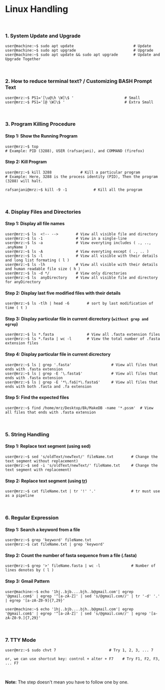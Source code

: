 # Linux Handling
&nbsp;

### 1. System Update and Upgrade
```console
user@machine:~$ sudo apt update                           # Update
user@machine:~$ sudo apt upgrade                          # Upgrade
user@machine:~$ sudo apt update && sudo apt upgrade       # Update and Upgrade Together
```

&nbsp;

### 2. How to reduce terminal text? / Customizing BASH Prompt Text
```console
user@mrz:~$ PS1='[\u@\h \W]\$ '                       # Small
user@mrz:~$ PS1='[@ \W]\$ '                           # Extra Small
```

&nbsp;

### 3. Program Killing Procedure
#### Step 1: Show the Running Program
```console
user@mrz:~$ top           
# Example: PID (3288), USER (rafsanjani), and COMMAND (firefox)
```

#### Step 2: Kill Program
```console
user@mrz:~$ kill 3288             # Kill a particular program
# Example: Here, 3288 is the process identity (PID), Then the program (3288) will halt.

rafsanjani@mrz:~$ kill -9 -1            # Kill all the program
```
&nbsp;

### 4. Display Files and Directories

#### Step 1: Display all file names
```console
user@mrz:~$ ls  <!-- -->        # View all visible file and directory
user@mrz:~$ ls -1               # View in a single-line
user@mrz:~$ ls -a               # View everyting includes ( ., .., .anyName )
user@mrz:~$ ls -A               # View everyting except ( ., .. )
user@mrz:~$ ls -l               # View all visible with their details and long list formating ( l ) 
user@mrz:~$ ls -lh              # View all visible with their details and human readable file size ( h ) 
user@mrz:~$ ls -d */            # View only directories
user@mrz:~$ ls  anyDirectory    # View all visible file and directory for anyDirectory
```

#### Step 2: Display last five modified files with their details
```console
user@mrz:~$ ls -tlh | head -6        # sort by last modification of time ( t )
```

#### Step 3: Display particular file in current dicrectory (`without grep and egrep`)
```console
user@mrz:~$ ls *.fasta               # View all .fasta extension files
user@mrz:~$ ls *.fasta | wc -l       # View the total number of .fasta extension files
```

#### Step 4: Display particular file in current dicrectory
```console
user@mrz:~$ ls | grep '.fasta'                  # View all files that ends with .fasta extension  
user@mrz:~$ ls | grep -E '\.fasta$'             # View all files that ends with .fasta extension  
user@mrz:~$ ls | grep -E '*\.fa$|*\.fasta$'     # View all files that ends with both .fasta and .fa extension  
```

#### Step 5: Find the expected files
```console
user@mrz:~$ find /home/mrz/Desktop/Bk/MakeDB -name '*.pssm'  # View all files that ends with .fasta extension  
```


&nbsp;

### 5. String Handling
#### Step 1: Replace text segment (using sed)
```console
user@mrz:~$ sed 's/oldText/newText/' fileName.txt        # Change the text segment without replacement) 
user@mrz:~$ sed -i 's/oldText/newText/' fileName.txt     # Change the text segment with replacement) 
```
#### Step 2: Replace text segment (using [tr](https://www.youtube.com/watch?v=i0Q8LRSiUZ4))
```console
user@mrz:~$ cat fileName.txt | tr '!' '.'                # tr must use as a pipeline
```

&nbsp;

### 6. Regular Expression
#### Step 1: Search a keyword from a file
```console
user@mrz:~$ grep 'keyword' fileName.txt
user@mrz:~$ cat fileName.txt | grep 'keyword'
```

#### Step 2: Count the number of fasta sequence from a file (.fasta)
```console
user@mrz:~$ grep '>' fileName.fasta | wc -l              # Number of lines denotes by ( l )
```

#### Step 3: Gmail Pattern
```console
user@machine:~$ echo '1hj..bjb....bjh..b@gmail.com'| egrep '@gmail.com$' | egrep '^[a-zA-Z]' | sed 's/@gmail.com//' | tr '-d' '.' | egrep '[a-zA-Z0-9]{7,29}' 

user@machine:~$ echo '1hj..bjb....bjh..b@gmail.com'| egrep '@gmail.com$' | egrep '^[a-zA-Z]' | sed 's/@gmail.com//' | egrep '[a-zA-Z0-9.]{7,29}' 
```

&nbsp;

### 7. TTY Mode
```console
user@mrz:~$ sudo chvt 7                        # Try 1, 2, 3, ... 7

or, we can use shortcut key: control + alter + F7    # Try F1, F2, F3, ... F7
```


&nbsp;
&nbsp;



**Note:** The step doesn't mean you have to follow one by one.
